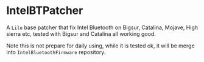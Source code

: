 # IntelBTPatcher

A `Lilu` base patcher that fix Intel Bluetooth on Bigsur, Catalina, Mojave, High sierra etc, tested with Bigsur and Catalina all working good.

Note this is not prepare for daily using, while it is tested ok, it will be merge into `IntelBluetoothFirmware` repository.
